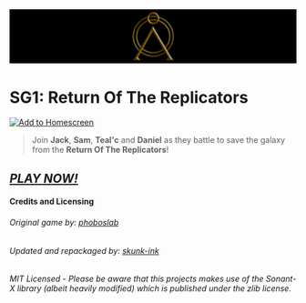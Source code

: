 <img src="./img/readme_banner.png" alt="SG1: Return Of The Replicators"/>

# SG1: Return Of The Replicators


[![Add to Homescreen](https://siasky.net/CADKZ7bTyVRjMmyMnEsUKDidqdmdaNHaJP25cp_3YGQlkg)](https://homescreen.hns.siasky.net/#/skylink/AQBHlfViZErCILTSEE9jS35_m3Rbw4XZosIwmYWuHqS6wQ)



> Join **Jack**, **Sam**, **Teal'c** and **Daniel** as they battle to save the galaxy from the **Return Of The Replicators**!




## *[PLAY NOW!](https://siasky.net/AQB-98WxxtM-1q4EnL5VODBGHiE7oHxBido4XxVwD4Hajw)*


#### Credits and Licensing
###### Original game by: [phoboslab](https://github.com/phoboslab/underrun)
###### Updated and repackaged by: [skunk-ink](https://github.com/skunk-ink/sg1-rotr)
###### MIT Licensed - *Please be aware that this projects makes use of the Sonant-X library (albeit heavily modified) which is published under the zlib license.*
